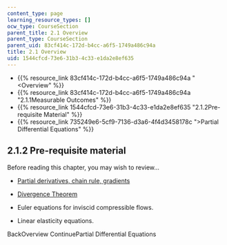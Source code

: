 ```yaml
---
content_type: page
learning_resource_types: []
ocw_type: CourseSection
parent_title: 2.1 Overview
parent_type: CourseSection
parent_uid: 83cf414c-172d-b4cc-a6f5-1749a486c94a
title: 2.1 Overview
uid: 1544cfcd-73e6-31b3-4c33-e1da2e8ef635
---
```


*   {{% resource_link 83cf414c-172d-b4cc-a6f5-1749a486c94a "\<Overview" %}}
*   {{% resource_link 83cf414c-172d-b4cc-a6f5-1749a486c94a "2.1.1Measurable Outcomes" %}}
*   {{% resource_link 1544cfcd-73e6-31b3-4c33-e1da2e8ef635 "2.1.2Pre-requisite Material" %}}
*   {{% resource_link 735249e6-5cf9-7136-d3a6-4f4d3458178c "\>Partial Differential Equations" %}}

2.1.2 Pre-requisite material
----------------------------

Before reading this chapter, you may wish to review...

*   [Partial derivatives, chain rule, gradients](/courses/18-02sc-multivariable-calculus-fall-2010/pages/2.-partial-derivatives/part-b-chain-rule-gradient-and-directional-derivatives/_index)
    
*   [Divergence Theorem](/courses/18-02sc-multivariable-calculus-fall-2010/pages/4.-triple-integrals-and-surface-integrals-in-3-space/part-b-flux-and-the-divergence-theorem/session-84-divergence-theorem)
    
*   Euler equations for inviscid compressible flows.
    
*   Linear elasticity equations.
    

BackOverview ContinuePartial Differential Equations